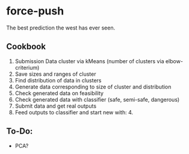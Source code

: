 # force-push
The best prediction the west has ever seen.

## Cookbook
1. Submission Data cluster via kMeans (number of clusters via elbow-criterium)
2. Save sizes and ranges of cluster
3. Find distribution of data in clusters
4. Generate data corresponding to size of cluster and distribution
5. Check generated data on feasibility
6. Check generated data with classifier (safe, semi-safe, dangerous)
7. Submit data and get real outputs
8. Feed outputs to classifier and start new with: 4.

## To-Do:
- PCA?
